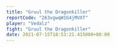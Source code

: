 ```yaml
---
title: "Gruul the Dragonkiller"
reportCode: "263vgwqW1G4jMVXT"
player: "Vedalz"
fight: "Gruul the Dragonkiller"
date: 2021-07-15T18:53:21.415000+00:00
---
```

